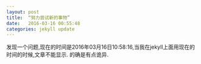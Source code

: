 ```yaml
---
layout: post
title:  “努力尝试新的事物”
date:   2016-03-16 00:55:48
categories: jekyll update
---
```

发现一个问题,现在的时间是2016年03月16日10:58:16,当我在jekyll上面用现在的时间的时候,文章不能显示.
的确是有点诡异.

